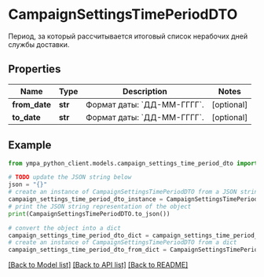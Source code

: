 # CampaignSettingsTimePeriodDTO

Период, за который рассчитывается итоговый список нерабочих дней службы доставки.

## Properties

Name | Type | Description | Notes
------------ | ------------- | ------------- | -------------
**from_date** | **str** | Формат даты: &#x60;ДД-ММ-ГГГГ&#x60;.  | [optional] 
**to_date** | **str** | Формат даты: &#x60;ДД-ММ-ГГГГ&#x60;.  | [optional] 

## Example

```python
from ympa_python_client.models.campaign_settings_time_period_dto import CampaignSettingsTimePeriodDTO

# TODO update the JSON string below
json = "{}"
# create an instance of CampaignSettingsTimePeriodDTO from a JSON string
campaign_settings_time_period_dto_instance = CampaignSettingsTimePeriodDTO.from_json(json)
# print the JSON string representation of the object
print(CampaignSettingsTimePeriodDTO.to_json())

# convert the object into a dict
campaign_settings_time_period_dto_dict = campaign_settings_time_period_dto_instance.to_dict()
# create an instance of CampaignSettingsTimePeriodDTO from a dict
campaign_settings_time_period_dto_from_dict = CampaignSettingsTimePeriodDTO.from_dict(campaign_settings_time_period_dto_dict)
```
[[Back to Model list]](../README.md#documentation-for-models) [[Back to API list]](../README.md#documentation-for-api-endpoints) [[Back to README]](../README.md)


